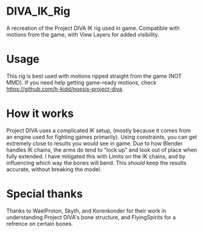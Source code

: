 # DIVA_IK_Rig
A recreation of the Project DIVA IK rig used in game. Compatible with motions from the game, with View Layers for added visibility.

# Usage
This rig is best used with motions ripped straight from the game (NOT MMD). If you need help getting game-ready motions, check https://github.com/h-kidd/noesis-project-diva. 

# How it works
Project DIVA uses a complicated IK setup, (mostly because it comes from an engine used for fighting games primarily). Using constraints, you can get extremely close to results you would see in game. Due to how Blender handles IK chains, the arms do tend to "lock up" and look out of place when fully extended. I have mitigated this with Limits on the IK chains, and by influencing which way the bones will bend. This *should* keep the results accurate, without breaking the model.

# Special thanks
Thanks to WaelProton, Skyth, and Korenkonder for their work in understanding Project DIVA's bone structure, and FlyingSpirits for a refrence on certain bones.
